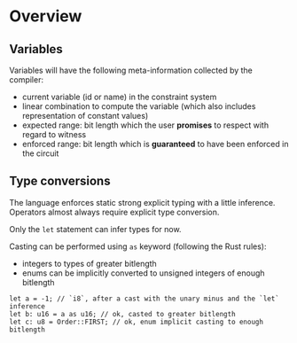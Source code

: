 # Overview

## Variables

Variables will have the following meta-information collected by the compiler:

- current variable (id or name) in the constraint system
- linear combination to compute the variable (which also includes representation of constant values)
- expected range: bit length which the user **promises** to respect with regard to witness
- enforced range: bit length which is **guaranteed** to have been enforced in the circuit

## Type conversions

The language enforces static strong explicit typing with a little inference.
Operators almost always require explicit type conversion.

Only the `let` statement can infer types for now.

Casting can be performed using `as` keyword (following the Rust rules):

- integers to types of greater bitlength
- enums can be implicitly converted to unsigned integers of enough bitlength

```jab
let a = -1; // `i8`, after a cast with the unary minus and the `let` inference
let b: u16 = a as u16; // ok, casted to greater bitlength 
let c: u8 = Order::FIRST; // ok, enum implicit casting to enough bitlength
```
